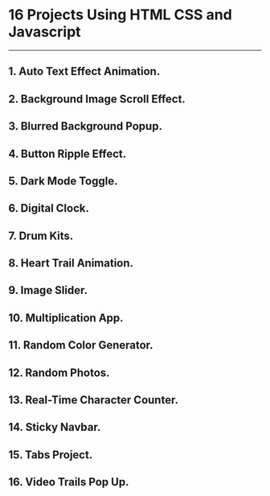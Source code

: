 # 16 Projects Using HTML CSS and Javascript
---

## 1. Auto Text Effect Animation.
## 2. Background Image Scroll Effect.
## 3. Blurred Background Popup.
## 4. Button Ripple Effect.
## 5. Dark Mode Toggle.
## 6. Digital Clock.
## 7. Drum Kits.
## 8. Heart Trail Animation.
## 9. Image Slider.
## 10. Multiplication App.
## 11. Random Color Generator.
## 12. Random Photos.
## 13. Real-Time Character Counter.
## 14. Sticky Navbar.
## 15. Tabs Project.
## 16. Video Trails Pop Up.
